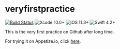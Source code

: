 # veryfirstpractice

[![Build Status](https://travis-ci.org/gultekingokhan/veryfirstpractice.svg?branch=master)](https://travis-ci.org/gultekingokhan/veryfirstpractice) ![Xcode 10.0+](https://img.shields.io/badge/Xcode-9.0%2B-blue.svg) ![iOS 11.3+](https://img.shields.io/badge/iOS-8.0%2B-blue.svg) ![Swift 4.2+](https://img.shields.io/badge/Swift-4.0%2B-orange.svg)

This is the very first practice on Github after long time.

For trying it on Appetize.io, click [here](https://appetize.io/embed/4jdw2ja5cxjkvepa9gymjn17rg?device=iphone6s&scale=75&orientation=portrait&osVersion=11.4).
